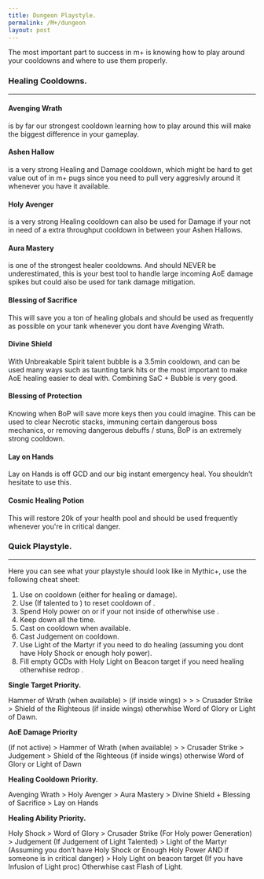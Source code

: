 ```yaml
---
title: Dungeon Playstyle.
permalink: /M+/dungeon
layout: post
---
```


The most important part to success in m+ is knowing how to play around your cooldowns and where to use them properly.

### **Healing Cooldowns.**

---

#### **Avenging Wrath**

is by far our strongest cooldown learning how to play around this will make the biggest difference in your gameplay.

#### **Ashen Hallow**

is a very strong Healing and Damage cooldown, which might be hard to get value out of in m+ pugs since you need to pull very aggresivly around it whenever you have it available.

#### **Holy Avenger**

is a very strong Healing cooldown can also be used for Damage if your not in need of a extra throughput cooldown in between your Ashen Hallows.

#### **Aura Mastery**

is one of the strongest healer cooldowns. And should NEVER be underestimated, this is your best tool to handle large incoming AoE damage spikes but could also be used for tank damage mitigation.

#### **Blessing of Sacrifice**

This will save you a ton of healing globals and should be used as frequently as possible on your tank whenever you dont have Avenging Wrath.

#### **Divine Shield**

With Unbreakable Spirit talent bubble is a 3.5min cooldown, and can be used many ways such as taunting tank hits or the most important to make AoE healing easier to deal with. Combining SaC + Bubble is very good.

#### **Blessing of Protection**

Knowing when BoP will save more keys then you could imagine. This can be used to clear Necrotic stacks, immuning certain dangerous boss mechanics, or removing dangerous debuffs / stuns, BoP is an extremely strong cooldown.

#### **Lay on Hands**

Lay on Hands is off GCD and our big instant emergency heal. You shouldn’t hesitate to use this.

#### **Cosmic Healing Potion**

This will restore 20k of your health pool and should be used frequently whenever you're in critical danger.



### **Quick Playstyle.**

---

Here you can see what your playstyle should look like in Mythic+, use the following cheat sheet:

1. Use <a href="https://www.wowhead.com/spell=20473/holy-shock" data-wowhead="spell=20473"></a>on cooldown (either for healing or damage).
2. Use <a href="https://www.wowhead.com/spell=293895/crusader-strike" data-wowhead="spell=293895"></a> (If talented to <a href="https://www.wowhead.com/spell=196926/crusaders-might" data-wowhead="spell=196926"></a>) to reset cooldown of <a href="https://www.wowhead.com/spell=20473/holy-shock" data-wowhead="spell=20473"></a>.
3. Spend Holy power on <a href="https://www.wowhead.com/spell=85673/word-of-glory" data-wowhead="spell=85673"></a> or <a href="https://www.wowhead.com/spell=85222/light-of-dawn" data-wowhead="spell=85222"></a> if your not inside of <a href="https://tbc.wowhead.com/spell=31884/avenging-wrath" data-wowhead="spell=31884"></a> otherwhise use <a href="https://www.wowhead.com/spell=53600/shield-of-the-righteous" data-wowhead="spell=53600"></a>.
4. Keep <a href="https://www.wowhead.com/spell=26573/consecration" data-wowhead="spell=26573"></a> down all the time.
5. Cast <a href="https://www.wowhead.com/spell=24275/hammer-of-wrath" data-wowhead="spell=24275"></a> on cooldown when available.
6. Cast <a href="#" data-wowhead="spell=20473"></a> Judgement on cooldown.
7. Use <a href="#" data-wowhead="spell=20473"></a> Light of the Martyr if you need to do healing (assuming you dont have <a href="https://www.wowhead.com/spell=20473/holy-shock" data-wowhead="spell=20473"></a> Holy Shock or enough holy power).
8. Fill empty GCDs with <a href="#" data-wowhead="spell=20473"></a> Holy Light on Beacon target if you need healing otherwhise redrop <a href="https://www.wowhead.com/spell=26573/consecration" data-wowhead="spell=26573"></a>.

**Single Target Priority.**

Hammer of Wrath (when available) ><a href="https://www.wowhead.com/spell=20271/judgment" data-wowhead="spell=20271"></a> (if inside <a href="https://tbc.wowhead.com/spell=31884/avenging-wrath" data-wowhead="spell=31884"></a> wings) > <a href="https://www.wowhead.com/spell=20473/holy-shock" data-wowhead="spell=20473"></a> > <a href="https://www.wowhead.com/spell=26573/consecration" data-wowhead="spell=26573"></a> > <a href="https://www.wowhead.com/spell=293895/crusader-strike" data-wowhead="spell=293895"></a> Crusader Strike > Shield of the Righteous (if inside <a href="https://tbc.wowhead.com/spell=31884/avenging-wrath" data-wowhead="spell=31884"></a> wings) otherwhise <a href="https://www.wowhead.com/spell=85673/word-of-glory" data-wowhead="spell=85673"></a> Word of Glory or <a href="https://www.wowhead.com/spell=85222/light-of-dawn" data-wowhead="spell=85222"></a> Light of Dawn.

**AoE Damage Priority**

<a href="https://www.wowhead.com/spell=26573/consecration" data-wowhead="spell=26573"></a> (if not active) > Hammer of Wrath (when available) > <a href="https://www.wowhead.com/spell=20473/holy-shock" data-wowhead="spell=20473"></a> > <a href="https://www.wowhead.com/spell=293895/crusader-strike" data-wowhead="spell=293895"></a> Crusader Strike > Judgement > Shield of the Righteous (if inside <a href="https://tbc.wowhead.com/spell=31884/avenging-wrath" data-wowhead="spell=31884"></a> wings) otherwise <a href="https://www.wowhead.com/spell=85673/word-of-glory" data-wowhead="spell=85673"></a> Word of Glory or <a href="https://www.wowhead.com/spell=85222/light-of-dawn" data-wowhead="spell=85222"></a> Light of Dawn

**Healing Cooldown Priority.**

Avenging Wrath > Holy Avenger > Aura Mastery > Divine Shield + Blessing of Sacrifice > Lay on Hands

**Healing Ability Priority.**

<a href="https://www.wowhead.com/spell=20473/holy-shock" data-wowhead="spell=20473"></a> Holy Shock > Word of Glory > Crusader Strike (For Holy power Generation) > <a href="https://www.wowhead.com/spell=20271/judgment" data-wowhead="spell=20271"></a> Judgement (If <a href="https://www.wowhead.com/spell=183778/judgment-of-light" data-wowhead="spell=183778"></a> Judgement of Light Talented) > Light of the Martyr (Assuming you don’t have <a href="https://www.wowhead.com/spell=20473/holy-shock" data-wowhead="spell=20473"></a> Holy Shock or Enough Holy Power AND if someone is in critical danger) > Holy Light on beacon target (If you have Infusion of Light proc) Otherwhise cast Flash of Light.
